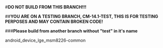 #**DO NOT BUILD FROM THIS BRANCH!!!**

##**YOU ARE ON A TESTING BRANCH, CM-14.1-TEST, THIS IS FOR TESTING PERPOSES AND MAY CONTAIN BROKEN CODE!**

###**Please build from another branch without "test" in it's name**



android_device_lge_msm8226-common
